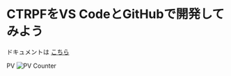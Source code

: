 # CTRPFをVS CodeとGitHubで開発してみよう

ドキュメントは [こちら](https://ponpoko094.github.io/setup-ctrpf-dev-mkdocs/)

PV ![PV Counter](https://vistr.dev/badge?repo=ponpoko094.Colorful-MHX3gx)
